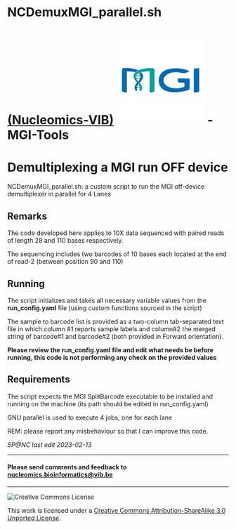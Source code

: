 # NCDemuxMGI_parallel.sh
[(Nucleomics-VIB)](https://github.com/Nucleomics-VIB)
![mgi-tools](../pictures/MGI.png) - MGI-Tools
==========

# Demultiplexing a MGI run OFF device

NCDemuxMGI_parallel.sh: a custom script to run the MGI off-device demultiplexer in parallel for 4 Lanes

## Remarks

The code developed here applies to 10X data sequenced with paired reads of length 28 and 110 bases respectively.

The sequencing includes two barcodes of 10 bases each located at the end of read-2 (between position 90 and 110)

## Running

The script initializes and takes all necessary variable values from the **run_config.yaml** file (using custom functions sourced in the script)

The sample to barcode list is provided as a two-column tab-separated text file in which column #1 reports sample labels and column#2 the merged string of barcode#1 and barcode#2 (both provided in Forward orientation).

**Please review the run_config.yaml file and edit what needs be before running, this code is not performing any check on the provided values**

## Requirements

The script expects the MGI SplitBarcode executable to be installed and running on the machine (its path should be edited in run_config.yaml)

GNU parallel is used to execute 4 jobs, one for each lane


REM: please report any misbehaviour so that I can improve this code.

_SP@NC last edit 2023-02-13_

<hr>

<h4>Please send comments and feedback to <a href="mailto:nucleomics.bioinformatics@vib.be">nucleomics.bioinformatics@vib.be</a></h4>

<hr>

![Creative Commons License](http://i.creativecommons.org/l/by-sa/3.0/88x31.png?raw=true)

This work is licensed under a [Creative Commons Attribution-ShareAlike 3.0 Unported License](http://creativecommons.org/licenses/by-sa/3.0/).

